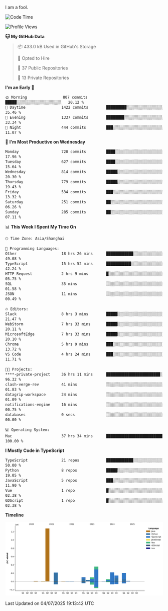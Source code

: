 I am a fool.

<!--START_SECTION:waka-->
![Code Time](http://img.shields.io/badge/Code%20Time-3%2C265%20hrs%2012%20mins-blue)

![Profile Views](http://img.shields.io/badge/Profile%20Views-2-blue)

**🐱 My GitHub Data** 

> 📦 433.0 kB Used in GitHub's Storage 
 > 
> 💼 Opted to Hire
 > 
> 📜 37 Public Repositories 
 > 
> 🔑 13 Private Repositories 
 > 
**I'm an Early 🐤** 

```text
🌞 Morning                807 commits         █████░░░░░░░░░░░░░░░░░░░░   20.12 % 
🌆 Daytime                1422 commits        █████████░░░░░░░░░░░░░░░░   35.46 % 
🌃 Evening                1337 commits        ████████░░░░░░░░░░░░░░░░░   33.34 % 
🌙 Night                  444 commits         ███░░░░░░░░░░░░░░░░░░░░░░   11.07 % 
```
📅 **I'm Most Productive on Wednesday** 

```text
Monday                   720 commits         ████░░░░░░░░░░░░░░░░░░░░░   17.96 % 
Tuesday                  627 commits         ████░░░░░░░░░░░░░░░░░░░░░   15.64 % 
Wednesday                814 commits         █████░░░░░░░░░░░░░░░░░░░░   20.30 % 
Thursday                 779 commits         █████░░░░░░░░░░░░░░░░░░░░   19.43 % 
Friday                   534 commits         ███░░░░░░░░░░░░░░░░░░░░░░   13.32 % 
Saturday                 251 commits         ██░░░░░░░░░░░░░░░░░░░░░░░   06.26 % 
Sunday                   285 commits         ██░░░░░░░░░░░░░░░░░░░░░░░   07.11 % 
```


📊 **This Week I Spent My Time On** 

```text
🕑︎ Time Zone: Asia/Shanghai

💬 Programming Languages: 
Other                    18 hrs 26 mins      ████████████░░░░░░░░░░░░░   49.08 % 
TypeScript               15 hrs 52 mins      ███████████░░░░░░░░░░░░░░   42.24 % 
HTTP Request             2 hrs 9 mins        █░░░░░░░░░░░░░░░░░░░░░░░░   05.75 % 
SQL                      35 mins             ░░░░░░░░░░░░░░░░░░░░░░░░░   01.58 % 
JSON                     11 mins             ░░░░░░░░░░░░░░░░░░░░░░░░░   00.49 % 

🔥 Editors: 
Slack                    8 hrs 3 mins        █████░░░░░░░░░░░░░░░░░░░░   21.47 % 
WebStorm                 7 hrs 33 mins       █████░░░░░░░░░░░░░░░░░░░░   20.11 % 
MicrosoftEdge            7 hrs 33 mins       █████░░░░░░░░░░░░░░░░░░░░   20.10 % 
Chrome                   5 hrs 9 mins        ███░░░░░░░░░░░░░░░░░░░░░░   13.72 % 
VS Code                  4 hrs 24 mins       ███░░░░░░░░░░░░░░░░░░░░░░   11.71 % 

🐱‍💻 Projects: 
****-private-project     36 hrs 11 mins      ████████████████████████░   96.32 % 
clash-verge-rev          41 mins             ░░░░░░░░░░░░░░░░░░░░░░░░░   01.83 % 
datagrip-workspace       24 mins             ░░░░░░░░░░░░░░░░░░░░░░░░░   01.09 % 
notifications-engine     16 mins             ░░░░░░░░░░░░░░░░░░░░░░░░░   00.75 % 
databases                0 secs              ░░░░░░░░░░░░░░░░░░░░░░░░░   00.00 % 

💻 Operating System: 
Mac                      37 hrs 34 mins      █████████████████████████   100.00 % 
```

**I Mostly Code in TypeScript** 

```text
TypeScript               21 repos            ████████████░░░░░░░░░░░░░   50.00 % 
Python                   8 repos             █████░░░░░░░░░░░░░░░░░░░░   19.05 % 
JavaScript               5 repos             ███░░░░░░░░░░░░░░░░░░░░░░   11.90 % 
Vue                      1 repo              █░░░░░░░░░░░░░░░░░░░░░░░░   02.38 % 
GDScript                 1 repo              █░░░░░░░░░░░░░░░░░░░░░░░░   02.38 % 
```



**Timeline**

![Lines of Code chart](https://raw.githubusercontent.com/VeejaLiu/VeejaLiu/master/assets/bar_graph.png)


 Last Updated on 04/07/2025 19:13:42 UTC
<!--END_SECTION:waka-->

